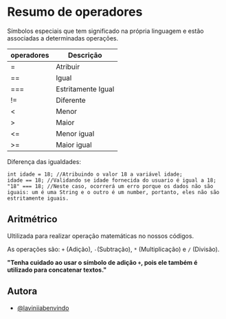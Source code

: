 
# Resumo de operadores

Símbolos especiais que tem significado na própria linguagem e estão associadas a determinadas operações.

| operadores  | Descrição |
| ------------- | ------------- |
| =  | Atribuir  | 
| ==  | Igual  | 
| ===  | Estritamente Igual  | 
| !=  | Diferente |
| <  | Menor |
| >  | Maior |
| <=  | Menor igual |
| >=  | Maior igual |

Diferença das igualdades:
```
int idade = 18; //Atribuindo o valor 18 a variável idade;
idade == 18; //Validando se idade fornecida do usuario é igual a 18;
"18" === 18; //Neste caso, ocorrerá um erro porque os dados não são iguais: um é uma String e o outro é um number, portanto, eles não são estritamente iguais.
```
## Aritmétrico
Ultilizada para realizar operação matemáticas no nossos códigos.

As operações são: `+` (Adição), `-`(Subtração), `*` (Multiplicação) e `/` (Divisão). 

**"Tenha cuidado ao usar o símbolo de adição `+`, pois ele também é utilizado para concatenar textos."**

## Autora
- [@laviniiabenvindo](https://www.github.com/laviniiabenvindo)